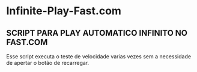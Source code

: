 # Infinite-Play-Fast.com

## SCRIPT PARA PLAY AUTOMATICO INFINITO NO FAST.COM

Esse script executa o teste de velocidade varias vezes sem a necessidade de apertar o botão de recarregar.
